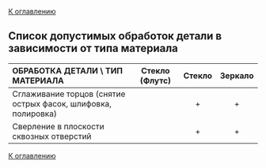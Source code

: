 [К оглавлению](/service/doc/?cid=steklo)
## Список допустимых обработок детали в зависимости от типа материала

ОБРАБОТКА ДЕТАЛИ \ ТИП МАТЕРИАЛА                                      | Стекло (Флутс) | Стекло | Зеркало |
:---------------------------------------------------------------------|:--------------:|:------:|:-------:|
Сглаживание торцов (снятие острых фасок, шлифовка, полировка)         |                | +      | +       |
Сверление в плоскости сквозных отверстий                              |                | +      | +       |

[К оглавлению](/service/doc/?cid=steklo)